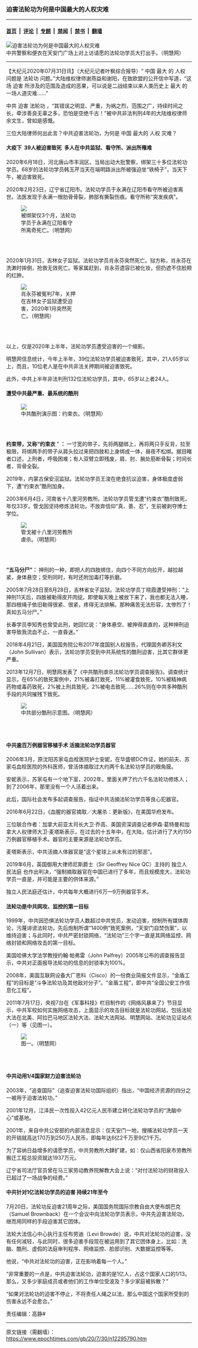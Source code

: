 ### 迫害法轮功为何是中国最大的人权灾难

---

#### [首页](../../../..?n12295790) &nbsp;|&nbsp; [评论](../../../../../epoch-comment?n12295790) &nbsp;|&nbsp; [专题](../../../../../epoch-special?n12295790) &nbsp;|&nbsp; [禁闻](../../../../../epoch-news?n12295790) &nbsp;|&nbsp; [禁书](../../../../../books?n12295790) &nbsp;|&nbsp; [翻墙](https://github.com/gfw-breaker/nogfw/blob/master/README.md?n12295790)


<div><img alt="迫害法轮功为何是中国最大的人权灾难" class="attachment-djy_600_400 size-djy_600_400 wp-post-image" src="https://i.epochtimes.com/assets/uploads/2020/07/EEEE.png"/>
<div class="caption">
 中共警察和便衣在天安门广场上对上访请愿的法轮功学员大打出手。（明慧网）
</div></div><hr/><div class="post_content" id="artbody" itemprop="articleBody">
 <!-- article content begin -->
 <p>
  【大纪元2020年07月31日讯】（大纪元记者叶枫综合报导）“
  <ok href="https://www.epochtimes.com/gb/tag/%E4%B8%AD%E5%9B%BD.html">
   中国
  </ok>
  <ok href="https://www.epochtimes.com/gb/tag/%E6%9C%80%E5%A4%A7.html">
   最大
  </ok>
  的
  <ok href="https://www.epochtimes.com/gb/tag/%E4%BA%BA%E6%9D%83.html">
   人权
  </ok>
  问题是
  <ok href="https://www.epochtimes.com/gb/tag/%E6%B3%95%E8%BD%AE%E5%8A%9F.html">
   法轮功
  </ok>
  问题。”大陆维权律师谢燕益和谢阳，在致欧盟的公开信中写道，“这场
  <ok href="https://www.epochtimes.com/gb/tag/%E8%BF%AB%E5%AE%B3.html">
   迫害
  </ok>
  所涉及的范围及造成的恶果，可以说是二战结束以来人类历史上
  <ok href="https://www.epochtimes.com/gb/tag/%E6%9C%80%E5%A4%A7.html">
   最大
  </ok>
  的一场人道灾难……”
 </p>
 <p>
  中共
  <ok href="https://www.epochtimes.com/gb/tag/%E8%BF%AB%E5%AE%B3.html">
   迫害
  </ok>
  <ok href="https://www.epochtimes.com/gb/tag/%E6%B3%95%E8%BD%AE%E5%8A%9F.html">
   法轮功
  </ok>
  ，“其错误之明显、严重，为祸之烈，范围之广，持续时间之长，牵涉善良无辜之多，恐怕是空绝千古！”被中共非法判刑4年的大陆维权律师余文生，曾如是感慨。
 </p>
 <p>
  三位大陆律师何出此言？中共迫害法轮功，为何是
  <ok href="https://www.epochtimes.com/gb/tag/%E4%B8%AD%E5%9B%BD.html">
   中国
  </ok>
  最大的
  <ok href="https://www.epochtimes.com/gb/tag/%E4%BA%BA%E6%9D%83.html">
   人权
  </ok>
  灾难？
 </p>
 <h4>
  大疫下  39人被迫害致死  多人在中共监狱、看守所、派出所罹难
 </h4>
 <p>
  2020年6月18日，河北唐山市丰润区。当局出动大批警察，绑架三十多位法轮功学员。68岁的法轮功学员韩玉芹当天在端明路派出所被强迫坐“铁椅子”，当天下午，被迫害致死。
 </p>
 <p>
  2020年2月23日，辽宁省辽阳市。法轮功学员于永满在辽阳市看守所被迫害离世。法医发现于永满一根肋骨骨裂，肺部有撕裂伤痕。看守所称“突发疾病”。
 </p>
 <figure class="wp-caption aligncenter" style="width: 150px">
  <ok href="https://i.epochtimes.com/assets/uploads/2020/03/2020-2-28-mh-yuyongman.jpg" target="_blank">
   <img class="size-large" src="https://i.epochtimes.com/assets/uploads/2020/03/2020-2-28-mh-yuyongman.jpg"/>
  </ok>
  <br/><figcaption class="wp-caption-text">
   被绑架仅3个月，法轮功学员于永满在辽阳看守所离奇死亡。（明慧网）
  </figcaption><br/>
 </figure><br/>
 <p>
  2020年1月31日，吉林女子监狱。法轮功学员肖永芬突然死亡。狱方称，肖永芬在洗漱时摔倒，抢救无效死亡。等家属赶到，肖永芬遗容已被化妆，但扔遮不住脸颊的红肿。
 </p>
 <figure class="wp-caption aligncenter" style="width: 150px">
  <ok href="https://i.epochtimes.com/assets/uploads/2020/04/11-3-600x400.jpg" target="_blank">
   <img class="size-large" src="https://i.epochtimes.com/assets/uploads/2020/04/11-3-600x400.jpg"/>
  </ok>
  <br/><figcaption class="wp-caption-text">
   肖永芬被冤判7年，关押在吉林女子监狱遭受迫害，2020年1月突然死亡。（明慧网）
  </figcaption><br/>
 </figure><br/>
 <p>
  以上，仅是2020年上半年，法轮功学员遭受迫害的一个缩影。
 </p>
 <p>
  明慧网信息统计，今年上半年，39位法轮功学员被迫害致死，其中，21人65岁以上，而且，10位老人是在中共非法关押期间被迫害致死。
 </p>
 <p>
  此外，中共上半年非法判刑132位法轮功学员，其中，65岁以上者24人。
 </p>
 <h4>
  遭受中共最严重、最系统的酷刑
 </h4>
 <figure class="wp-caption aligncenter" style="width: 500px">
  <ok href="https://big5.minghui.org/mh/article_images/2014-6-17-minghui-pohai-kuxing-yuesuyi.jpg" target="_blank">
   <img class="size-large" src="https://big5.minghui.org/mh/article_images/2014-6-17-minghui-pohai-kuxing-yuesuyi.jpg"/>
  </ok>
  <br/><figcaption class="wp-caption-text">
   中共酷刑演示图：约束衣。（明慧网）
  </figcaption><br/>
 </figure><br/>
 <p>
  <strong>
   约束带，又称“约束衣
  </strong>
  ”
  <strong>
   ：
  </strong>
  一寸宽的带子，先将两腿绑上，再将两只手反背，拉至极限，将绑两手的带子从肩头拉过来把四肢和上身绑成一体，昼夜不松绑。据目睹者口述，上刑者，呼吸困难；有人双臂立即残废，肩、肘、腕处筋断骨裂；时间长者，背骨全裂。
 </p>
 <p>
  2019年，内蒙古保安沼监狱。法轮功学员王浚在绝食抗议迫害，身体极度虚弱下，遭“约束衣”酷刑加身。
 </p>
 <p>
  2003年6月4日，河南省十八里河劳教所。法轮功学员管戈遭“约束衣”酷刑致死，年仅33岁。管戈因坚持修炼法轮功，不放弃信仰“真、善、忍”，生前被剥夺博士学位。
 </p>
 <figure class="wp-caption aligncenter" style="width: 150px">
  <ok href="http://www.minghui.org/mh/article_images/2003-6-16-guange.jpg" target="_blank">
   <img class="size-large" src="//www.minghui.org/mh/article_images/2003-6-16-guange.jpg"/>
  </ok>
  <br/><figcaption class="wp-caption-text">
   管戈被十八里河劳教所虐杀。（明慧网）
  </figcaption><br/>
 </figure><br/>
 <p>
  <strong>
   “五马分尸”：
  </strong>
  抻刑的一种，即把人的四肢绑住，向四个不同方向拉开，越拉越紧，身体悬空；受刑同时，有时还附加毒打等折磨。
 </p>
 <p>
  2005年7月28日至8月28日，吉林省女子监狱。法轮功学员丁晓霞遭受抻刑：“上抻刑11天后，四肢被勒得皮开肉绽。即使每天晚上被放下来了，我也都无法入睡，那四根绳子依旧勒得很紧、很紧，疼得无法排解。那种痛苦无法形容，太惨烈了！真如五马分尸。”
 </p>
 <p>
  长春学员李知秀也曾受此刑，她回忆说：“身体悬空、被抻得直直的，这种抻刑迫害导致我流血不止、一直昏迷。”
 </p>
 <p>
  2018年4月21日，美国国务院公布2017年度国别人权报告，代理国务卿苏利文（John Sullivan）表示，法轮功学员受到中共系统性的酷刑迫害，比其它群体更严重。
 </p>
 <p>
  2013年12月7日，明慧网发表了《中共酷刑虐杀法轮功学员调查报告》。调查统计显示，在65%的致死案例中，21%被毒打致死，11%被灌食致死，10%被精神病药物或毒药致死，2%被上刑具致死，2%被电击致死……26%则在中共多种酷刑手段的共同摧残下致死。
 </p>
 <figure class="wp-caption aligncenter" style="width: 488px">
  <ok href="https://i.epochtimes.com/assets/uploads/2018/06/Screen-Shot-2018-06-26-at-7.23.19-AM.png" target="_blank">
   <img class="size-large" src="https://i.epochtimes.com/assets/uploads/2018/06/Screen-Shot-2018-06-26-at-7.23.19-AM.png"/>
  </ok>
  <br/><figcaption class="wp-caption-text">
   中共部分酷刑示意图。（明慧网）
  </figcaption><br/>
 </figure><br/>
 <h4>
  中共逾百万例器官移植手术 活摘法轮功学员器官
 </h4>
 <p>
  2006年3月，原沈阳苏家屯血栓医院护士安妮，在华盛顿DC作证，她的前夫、苏家屯血栓医院的外科医师，曾活体摘取过大约两千名法轮功学员的眼角膜。
 </p>
 <p>
  安妮表示，苏家屯有一个地下室，2002年，里面关押了约六千名法轮功修炼人；到了2006年，那里没有一个人活着出来。
 </p>
 <p>
  此后，国际社会发布多起调查报告，指证中共活摘法轮功学员等良心犯器官。
 </p>
 <p>
  2016年6月22日，《血腥的器官摘取／大屠杀：更新版》，在美国华府发布。
 </p>
 <p>
  三位联合作者：加拿大前亚太司长大卫‧乔高、美国资深调查记者伊森‧葛特曼和加拿大人权律师大卫‧麦塔斯表示，在过去的十五年中，在大陆，估计进行了大约150万例器官移植手术。器官的主要来源是法轮功学员。
 </p>
 <p>
  麦塔斯表示，中共活摘人体器官是“这个星球上从未有过的邪恶”。
 </p>
 <p>
  2019年6月，英国御用大律师尼斯爵士（Sir Geoffrey Nice QC）主持的
  <ok href="https://chinatribunal.com/">
   独立人民法庭
  </ok>
  也作出判决，“强制摘取器官在中国已进行了多年，而且规模庞大，法轮功学员一直是，并可能是主要的供体来源。”
 </p>
 <p>
  独立人民法庭还估计，中共每年大概进行6万—9万例器官手术。
 </p>
 <h4>
  法轮功是中共网攻、监控的第一目标
 </h4>
 <p>
 </p>
 <p>
  1999年，中共因恐惧法轮功学员人数超过中共党员，发动迫害，控制所有媒体舆论，污蔑诽谤法轮功，先后炮制所谓“1400例”致死案例，“天安门自焚伪案”，以维持迫害；与此同时，中共严密封锁网络，“法轮功”三个字一直是其网络监控、网络封锁和网络攻击的第一目标。
 </p>
 <p>
  美国哈佛大学法学教授约翰·帕弗雷（John Palfrey）2005年公布的调查报告显示，中共对正面报导法轮功的信息的封锁率为100%。
 </p>
 <p>
  2008年，美国互联网设备大厂思科（Cisco）的一份商业简报文件显示，“金盾工程”的目标是“斗争法轮功及其他敌对分子”。“金盾工程”，即中共“全国公安工作信息化工程”。
 </p>
 <p>
  2011年7月17日，央视7台在《军事科技》栏目制作的《网络风暴来了》节目显示，中共军校如何实施网络攻击，上面显示的攻击目标就是法轮功网站，包括法轮大法在北美、阿拉巴马地区法轮大法、法轮大法网站、明慧网站、法轮功见证站点（一）等（见图一）。
 </p>
 <figure class="wp-caption aligncenter" style="width: 500px">
  <ok href="http://www.minghui.org/mh/article_images/2011-8-24-minghui-persecution-cctv7-01.jpg" target="_blank">
   <img class="size-large" src="//www.minghui.org/mh/article_images/2011-8-24-minghui-persecution-cctv7-01.jpg"/>
  </ok>
  <br/><figcaption class="wp-caption-text">
   图一。（明慧网）
  </figcaption><br/>
 </figure><br/>
 <h4>
  中共动用1/4国家财力迫害法轮功
 </h4>
 <p>
  2003年，“追查国际”（追查迫害法轮功国际组织）指出，“中国经济资源的四分之一被用于迫害法轮功。”
 </p>
 <p>
  2001年12月，江泽民一次性投入42亿元人民币建立转化法轮功学员的“洗脑中心”或基地。
 </p>
 <p>
  2001年，来自中共公安部的内部消息显示：仅天安门一地，搜捕法轮功学员一天的开销就高达170万到250万人民币，即每年达6亿2千万至9亿1千万。
 </p>
 <p>
  为了容纳日益增多的请愿学员，中共劳教所大肆扩建，如：仅山西省阳泉市劳教所搬迁工程总投资就达1937万元。
 </p>
 <p>
  辽宁省司法厅官员曾在马三家劳动教养院解教大会上说：“对付法轮功的财政投入已超过了一场战争的经费。”
 </p>
 <h4>
  中共针对1亿法轮功学员的迫害 持续21年至今
 </h4>
 <p>
  7月20日，法轮功反迫害21周年之际，美国国务院国际宗教自由大使布朗巴克（Samuel Brownback）在一个会议中向法轮功学员表示，中共先迫害法轮功，继而用同样的手段迫害其它团体。
 </p>
 <p>
  法轮大法信心中心执行主任布劳迪（Levi Browde）说，中共对法轮功的迫害，没有任何减轻，与此同时，很多迫害手段现在被运用到了其它团体身上，比如：洗脑、酷刑、虚假的法庭审判程序、网络监控、脸部识别、大数据监控等等。
 </p>
 <p>
  他说，“中共对法轮功的迫害，正在影响着每一个人。”
 </p>
 <p>
  “非常重要的一点是，中共迫害法轮功，迫害的是1亿人，占这个国家人口的1/13。那么，又多少家庭成员或者他们的工作单位受波及？多少家庭被拆散？”
 </p>
 <p>
  “如果对法轮功的迫害不停止，不将责任人绳之以法，那么中国这个国家所受到的伤害永远不会愈合。”
 </p>
 <p>
  责任编辑：高静#
 </p>
 <!-- article content end -->
 <div id="below_article_ad">
 </div>
</div>


---

原文链接（需翻墙）：https://www.epochtimes.com/gb/20/7/30/n12295790.htm